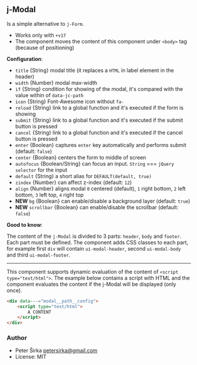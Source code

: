 ## j-Modal

Is a simple alternative to `j-Form`.

- Works only with `+v17`
- The component moves the content of this component under `<body>` tag (because of positioning)

__Configuration__:

- `title` {String} modal title (it replaces a `HTML` in label element in the header)
- `width` {Number} modal max-width
- `if` {String} condition for showing of the modal, it's compared with the value within of `data-jc-path`
- `icon` {String} Font-Awesome icon without `fa-`
- `reload` {String} link to a global function and it's executed if the form is showing
- `submit` {String} link to a global function and it's executed if the submit button is pressed
- `cancel` {String} link to a global function and it's executed if the cancel button is pressed
- `enter` {Boolean} captures `enter` key automatically and performs submit (default: `false`)
- `center` {Boolean} centers the form to middle of screen
- `autofocus` {Boolean/String} can focus an input. `String` === `jQuery selector` for the input
- `default` {String} a short alias for `DEFAULT(default, true)`
- `zindex` {Number} can affect z-index (default: `12`)
- `align` {Number} aligns modal `0` centered (default), `1` right bottom, `2` left bottom, `3` left top, `4` right top
- __NEW__ `bg` {Boolean} can enable/disable a background layer (default: `true`)
- __NEW__ `scrollbar` {Boolean} can enable/disable the scrollbar (default: `false`)

__Good to know__:

The content of the `j-Modal` is divided to 3 parts: `header`, `body` and `footer`. Each part must be defined. The component adds CSS classes to each part, for example first `div` will contain `ui-modal-header`, second `ui-modal-body` and third `ui-modal-footer`.

---

This component supports dynamic evaluation of the content of `<script type="text/html">`. The example below contains a script with HTML and the component evaluates the content if the j-Modal will be displayed (only once).

```html
<div data---="modal__path__config">
	<script type="text/html">
		A CONTENT
	</script>
</div>
```

### Author

- Peter Širka <petersirka@gmail.com>
- License: MIT